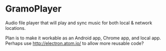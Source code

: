 # GramoPlayer
Audio file player that will play and sync music for both local &amp; network locations.

Plan is to make it workable as an Android app, Chrome app, and local app.  Perhaps use http://electron.atom.io/ to allow more reusable code?
